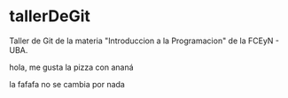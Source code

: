 # tallerDeGit

Taller de Git de la materia "Introduccion a la Programacion" de la FCEyN - UBA.


hola, me gusta la pizza con ananá

la fafafa no se cambia por nada